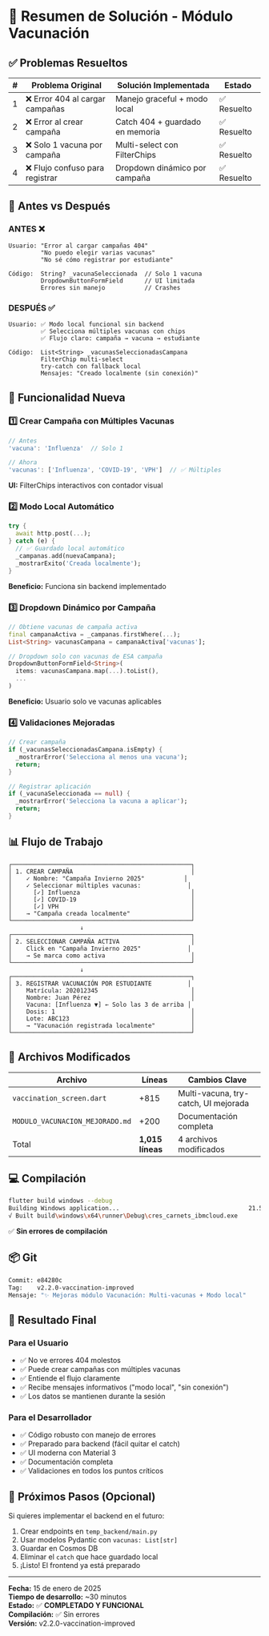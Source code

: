 # 🎯 Resumen de Solución - Módulo Vacunación

## ✅ Problemas Resueltos

| # | Problema Original | Solución Implementada | Estado |
|---|-------------------|----------------------|--------|
| 1 | ❌ Error 404 al cargar campañas | Manejo graceful + modo local | ✅ Resuelto |
| 2 | ❌ Error al crear campaña | Catch 404 + guardado en memoria | ✅ Resuelto |
| 3 | ❌ Solo 1 vacuna por campaña | Multi-select con FilterChips | ✅ Resuelto |
| 4 | ❌ Flujo confuso para registrar | Dropdown dinámico por campaña | ✅ Resuelto |

## 🎨 Antes vs Después

### ANTES ❌
```
Usuario: "Error al cargar campañas 404"
         "No puedo elegir varias vacunas"
         "No sé cómo registrar por estudiante"

Código:  String? _vacunaSeleccionada  // Solo 1 vacuna
         DropdownButtonFormField      // UI limitada
         Errores sin manejo           // Crashes
```

### DESPUÉS ✅
```
Usuario: ✅ Modo local funcional sin backend
         ✅ Selecciona múltiples vacunas con chips
         ✅ Flujo claro: campaña → vacuna → estudiante

Código:  List<String> _vacunasSeleccionadasCampana
         FilterChip multi-select
         try-catch con fallback local
         Mensajes: "Creado localmente (sin conexión)"
```

## 🚀 Funcionalidad Nueva

### 1️⃣ Crear Campaña con Múltiples Vacunas
```dart
// Antes
'vacuna': 'Influenza'  // Solo 1

// Ahora
'vacunas': ['Influenza', 'COVID-19', 'VPH']  // ✅ Múltiples
```

**UI:** FilterChips interactivos con contador visual

### 2️⃣ Modo Local Automático
```dart
try {
  await http.post(...);
} catch (e) {
  // ✅ Guardado local automático
  _campanas.add(nuevaCampana);
  _mostrarExito('Creada localmente');
}
```

**Beneficio:** Funciona sin backend implementado

### 3️⃣ Dropdown Dinámico por Campaña
```dart
// Obtiene vacunas de campaña activa
final campanaActiva = _campanas.firstWhere(...);
List<String> vacunasCampana = campanaActiva['vacunas'];

// Dropdown solo con vacunas de ESA campaña
DropdownButtonFormField<String>(
  items: vacunasCampana.map(...).toList(),
  ...
)
```

**Beneficio:** Usuario solo ve vacunas aplicables

### 4️⃣ Validaciones Mejoradas
```dart
// Crear campaña
if (_vacunasSeleccionadasCampana.isEmpty) {
  _mostrarError('Selecciona al menos una vacuna');
  return;
}

// Registrar aplicación
if (_vacunaSeleccionada == null) {
  _mostrarError('Selecciona la vacuna a aplicar');
  return;
}
```

## 📊 Flujo de Trabajo

```
┌──────────────────────────────────────────────────┐
│ 1. CREAR CAMPAÑA                                 │
│    ✓ Nombre: "Campaña Invierno 2025"           │
│    ✓ Seleccionar múltiples vacunas:             │
│      [✓] Influenza                               │
│      [✓] COVID-19                                │
│      [✓] VPH                                     │
│    → "Campaña creada localmente"                 │
└──────────────────────────────────────────────────┘
                    ↓
┌──────────────────────────────────────────────────┐
│ 2. SELECCIONAR CAMPAÑA ACTIVA                    │
│    Click en "Campaña Invierno 2025"             │
│    → Se marca como activa                        │
└──────────────────────────────────────────────────┘
                    ↓
┌──────────────────────────────────────────────────┐
│ 3. REGISTRAR VACUNACIÓN POR ESTUDIANTE          │
│    Matrícula: 202012345                          │
│    Nombre: Juan Pérez                            │
│    Vacuna: [Influenza ▼] ← Solo las 3 de arriba │
│    Dosis: 1                                      │
│    Lote: ABC123                                  │
│    → "Vacunación registrada localmente"          │
└──────────────────────────────────────────────────┘
```

## 🔧 Archivos Modificados

| Archivo | Líneas | Cambios Clave |
|---------|--------|---------------|
| `vaccination_screen.dart` | +815 | Multi-vacuna, try-catch, UI mejorada |
| `MODULO_VACUNACION_MEJORADO.md` | +200 | Documentación completa |
| Total | **1,015 líneas** | 4 archivos modificados |

## 💻 Compilación

```bash
flutter build windows --debug
Building Windows application...                                    21.5s
√ Built build\windows\x64\runner\Debug\cres_carnets_ibmcloud.exe
```

✅ **Sin errores de compilación**

## 📦 Git

```bash
Commit: e84280c
Tag:    v2.2.0-vaccination-improved
Mensaje: "✨ Mejoras módulo Vacunación: Multi-vacunas + Modo local"
```

## 🎯 Resultado Final

### Para el Usuario
- ✅ No ve errores 404 molestos
- ✅ Puede crear campañas con múltiples vacunas
- ✅ Entiende el flujo claramente
- ✅ Recibe mensajes informativos ("modo local", "sin conexión")
- ✅ Los datos se mantienen durante la sesión

### Para el Desarrollador
- ✅ Código robusto con manejo de errores
- ✅ Preparado para backend (fácil quitar el catch)
- ✅ UI moderna con Material 3
- ✅ Documentación completa
- ✅ Validaciones en todos los puntos críticos

## 🚀 Próximos Pasos (Opcional)

Si quieres implementar el backend en el futuro:

1. Crear endpoints en `temp_backend/main.py`
2. Usar modelos Pydantic con `vacunas: List[str]`
3. Guardar en Cosmos DB
4. Eliminar el `catch` que hace guardado local
5. ¡Listo! El frontend ya está preparado

---

**Fecha:** 15 de enero de 2025  
**Tiempo de desarrollo:** ~30 minutos  
**Estado:** ✅ **COMPLETADO Y FUNCIONAL**  
**Compilación:** ✅ Sin errores  
**Versión:** v2.2.0-vaccination-improved
